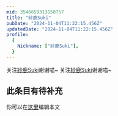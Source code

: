 ```yaml
---
mid: 3546659313158757
title: "紗鹿Suki"
pubDate: "2024-11-04T11:22:15.456Z"
updatedDate: "2024-11-04T11:22:15.456Z"
profile:
  {
    Nickname: ["紗鹿Suki"],
  }
---
```


关注[紗鹿Suki](https://space.bilibili.com/3546659313158757)谢谢喵~ 关注[紗鹿Suki](https://space.bilibili.com/3546659313158757)谢谢喵~

## 此条目有待补充
你可以在[这里](https://github.com/Yuhanawa/VTuber.ICU-Content/edit/master/v/紗鹿Suki/index.md)编辑本文
